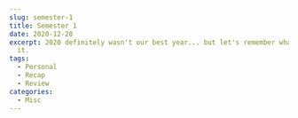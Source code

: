 ```yaml
---
slug: semester-1
title: Semester 1
date: 2020-12-28
excerpt: 2020 definitely wasn't our best year... but let's remember what was good about
  it.
tags:
  - Personal
  - Recap
  - Review
categories:
  - Misc
---
```


<script context="module">
  import Projv1 from "$lib/components/Projv1.svelte";
  import ShortDescription from "$lib/components/ShortDescription.svelte";
</script>

<ShortDescription />
<Projv1 />

